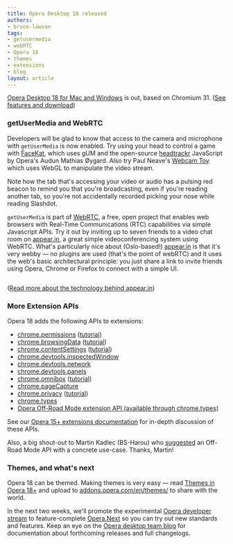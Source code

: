 ```yaml
---
title: Opera Desktop 18 released
authors:
- bruce-lawson
tags:
- getusermedia
- webRTC
- Opera 18
- themes
- extensions
- blog
layout: article
---
```

<p><a href="http://www.opera.com/computer">Opera Desktop 18 for Mac and Windows</a> is out, based on Chromium 31. (<a href="http://www.opera.com/computer">See features and download</a>)</p>

<h3>getUserMedia and WebRTC</h3>

<p>Developers will be glad to know that access to the camera and microphone with <code>getUserMedia</code> is now enabled. Try using your head to control a game with <a href="http://shinydemos.com/facekat">FaceKat</a>, which uses gUM and the open-source <a href="https://github.com/auduno/headtrackr">headtrackr</a> JavaScript by Opera&#39;s Audun Mathias Øygard. Also try Paul Neave&#39;s <a href="http://webcamtoy.com">Webcam Toy</a> which uses WebGL to manipulate the video stream.</p>

<p>Note how the tab that&#39;s accessing your video or audio has a pulsing red beacon to remind you that you&#39;re broadcasting, even if you&#39;re reading another tab, so you&#39;re not accidentally recorded picking your nose while reading Slashdot.

<p><code>getUserMedia</code> is part of <a href="http://www.webrtc.org">WebRTC</a>, a free, open project that enables web browsers with Real-Time Communications (RTC) capabilities via simple Javascript APIs. Try it out by inviting up to seven friends to a video chat room on <a href="http://www.appear.in/">appear.in</a>, a great simple videoconferencing system using WebRTC. What&#39;s particularly nice about (Oslo-based!) <a href="http://www.appear.in/">appear.in</a> is that it&#39;s very webby — no plugins are used (that&#39;s the point of webRTC) and it uses the web&#39;s basic architectural principle: you just share a link to invite friends using Opera, Chrome or Firefox to connect with a simple UI.</p>

<span class='imgcenter'><img alt='' src='http://files.myopera.com/brucelawson/blog/webcam.jpg' /></span>

(<a href="http://comoyo.github.io/blog/2013/08/05/video-meetings-in-the-browser-using-webrtc-and-angularjs/">Read more about the technology behind appear.in</a>)

<h3>More Extension APIs</h3>
<p>Opera 18 adds the following APIs to extensions:</p>
<ul>
<li><a href="http://dev.opera.com/extension-docs/permissions.html">chrome.permissions</a> (<a href="http://dev.opera.com/extension-docs/tut_optional_permissions.html">tutorial</a>)</li>
<li><a href="http://dev.opera.com/extension-docs/browsingData.html">chrome.browsingData</a> (<a href="http://dev.opera.com/extension-docs/tut_removing_browsingdata.html">tutorial</a>)</li>
<li><a href="http://dev.opera.com/extension-docs/contentSettings.html">chrome.contentSettings</a> (<a href="http://dev.opera.com/extension-docs/tut_contentsettings.html">tutorial</a>)</li>
<li><a href="http://dev.opera.com/extension-docs/devtools.inspectedWindow.html">chrome.devtools.inspectedWindow</a></li>
<li><a href="http://dev.opera.com/extension-docs/devtools.network.html">chrome.devtools.network</a></li>
<li><a href="http://dev.opera.com/extension-docs/devtools.panels.html">chrome.devtools.panels</a></li>
<li><a href="http://dev.opera.com/extension-docs/omnibox.html">chrome.omnibox</a> (<a href="http://dev.opera.com/extension-docs/tut_omnibox.html">tutorial</a>)</li>
<li><a href="http://dev.opera.com/extension-docs/pageCapture.html">chrome.pageCapture</a></li>
<li><a href="http://dev.opera.com/extension-docs/privacy.html">chrome.privacy</a> (<a href="http://dev.opera.com/extension-docs/tut_privacy.html">tutorial</a>)</li>
<li><a href="http://dev.opera.com/extension-docs/types.html">chrome.types</a></li>
<li><a href="http://dev.opera.com/extension-docs/tut_offroad.html">Opera Off-Road Mode extension API (available through chrome.types)</a></li>
</ul>

<p>See our <a href="http://dev.opera.com/extension-docs/index.html">Opera 15+ extensions documentation</a> for in-depth discussion of these APIs.</p>

<p>Also, a big shout-out to Martin Kadlec (BS-Harou) who <a href="http://my.opera.com/desktopteam/blog/2013/08/08/opera-17-first-developer-stream-preview?startidx=650#comment111142002">suggested</a> an Off-Road Mode API with a concrete use-case. Thanks, Martin!</p>

<h3>Themes, and what&#39;s next</h3>

Opera 18 can be themed. Making themes is very easy — read <a href="http://dev.opera.com/articles/view/themes-in-opera-18-and-higher/">Themes in Opera 18+</a> and upload to <a href="https://addons.opera.com/en/themes/">addons.opera.com/en/themes/</a> to share with the world.</p>

<p>In the next two weeks, we&#39;ll promote the experimental <a href="http://opera.com/developer">Opera developer stream</a> to feature-complete <a href="http://opera.com/next">Opera.Next</a> so you can try out new standards and features. Keep an eye on the <a href="http://blogs.opera.com/desktop/">Opera desktop team blog</a> for documentation about forthcoming releases and full changelogs.</p>


